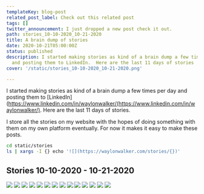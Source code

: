 ```yaml
---
templateKey: blog-post
related_post_label: Check out this related post
tags: []
twitter_announcement: I just dropped a new post check it out.
path: stories_10-10-2020_10-21-2020
title: A brain dump of stories
date: 2020-10-21T05:00:00Z
status: published
description: I started making stories as kind of a brain dump a few times per day
  and posting them to LinkedIn.  Here are the last 11 days of stories
cover: '/static/stories_10-10-2020_10-21-2020.png'

---
```

I started making stories as kind of a brain dump a few times per day and posting them to [LinkedIn](https://www.linkedin.com/in/waylonwalker/(https://www.linkedin.com/in/waylonwalker/).  Here are the last 11 days of stories.


I store all the stories on my website with the hopes of doing something with them on my own platform eventually. For now it makes it easy to make these posts.

``` bash
cd static/stories
ls | xargs -I {} echo '![](https://waylonwalker.com/stories/{})'
```

## Stories 10-10-2020 - 10-21-2020

[![](https://waylonwalker.com/stories/TIL-kedro-sorts-nodes.png)](https://waylonwalker.com/stories/TIL-kedro-sorts-nodes.png)
[![](https://waylonwalker.com/stories/disable-base-pip.png)](https://waylonwalker.com/stories/disable-base-pip.png)
[![](https://waylonwalker.com/stories/discovered-social-cards.png)](https://waylonwalker.com/stories/discovered-social-cards.png)
[![](https://waylonwalker.com/stories/find-kedro-de1-contributor.png)](https://waylonwalker.com/stories/find-kedro-de1-contributor.png)
[![](https://waylonwalker.com/stories/hacktoberfest-2020-kedro-538-tests-pass.png)](https://waylonwalker.com/stories/hacktoberfest-2020-kedro-538-tests-pass.png)
[![](https://waylonwalker.com/stories/itertools.product-cars-regions.png)](https://waylonwalker.com/stories/itertools.product-cars-regions.png)
[![](https://waylonwalker.com/stories/kedro-run-only-missing.png)](https://waylonwalker.com/stories/kedro-run-only-missing.png)
[![](https://waylonwalker.com/stories/new-post-designing-kedro-router.png)](https://waylonwalker.com/stories/new-post-designing-kedro-router.png)
[![](https://waylonwalker.com/stories/power-is-nothing-without-control.png)](https://waylonwalker.com/stories/power-is-nothing-without-control.png)
[![](https://waylonwalker.com/stories/progress-over-perfection-comment.png)](https://waylonwalker.com/stories/progress-over-perfection-comment.png)
[![](https://waylonwalker.com/stories/quick-tdb.png)](https://waylonwalker.com/stories/quick-tdb.png)
[![](https://waylonwalker.com/stories/running-ci-for-hacktoberfest-kedro.png)](https://waylonwalker.com/stories/running-ci-for-hacktoberfest-kedro.png)
[![](https://waylonwalker.com/stories/three-ds-openings.png)](https://waylonwalker.com/stories/three-ds-openings.png)
[![](https://waylonwalker.com/stories/use-venv.png)](https://waylonwalker.com/stories/use-venv.png)

